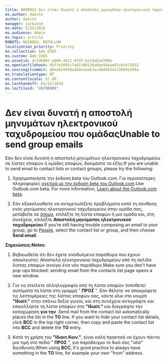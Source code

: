 ```yaml
---
title: 8000053 δεν είναι δυνατή η αποστολή μηνυμάτων ηλεκτρονικού ταχυδρομείου που ομάδας
ms.author: daeite
author: daeite
manager: jackiesm
ms.date: 5/23/2018
ms.audience: Admin
ms.topic: article
ROBOTS: NOINDEX, NOFOLLOW
localization_priority: Priority
ms.collection: Adm_O365
ms.custom: Adm_O365
ms.assetid: 4c1d6987-a004-4611-9f4f-b129ab14706b
ms.openlocfilehash: d5ffe2695c7a81380126e6ee58eae8fcbcb72832
ms.sourcegitcommit: d6ea5e9458a2b8ceaab3ac4bd483e1130b9a398a
ms.translationtype: MT
ms.contentlocale: el-GR
ms.lasthandoff: 01/15/2019
ms.locfileid: "28290909"
---
```

# <a name="unable-to-send-group-emails"></a><span data-ttu-id="460bb-102">Δεν είναι δυνατή η αποστολή μηνυμάτων ηλεκτρονικού ταχυδρομείου που ομάδας</span><span class="sxs-lookup"><span data-stu-id="460bb-102">Unable to send group emails</span></span>

<span data-ttu-id="460bb-103">Εάν δεν είναι δυνατή η αποστολή μηνυμάτων ηλεκτρονικού ταχυδρομείου σε λίστες επαφών ή ομάδες επαφών, δοκιμάστε τα εξής:</span><span class="sxs-lookup"><span data-stu-id="460bb-103">If you are unable to send email to contact lists or contact groups, please try the following:</span></span>
  
1. <span data-ttu-id="460bb-p101">Χρησιμοποιήστε την έκδοση beta του Outlook.com. Για περισσότερες πληροφορίες [σχετικά με την έκδοση beta του Outlook.com](https://support.office.com/article/e2261c7f-d413-4084-8f22-21282f42d8cf).</span><span class="sxs-lookup"><span data-stu-id="460bb-p101">Use Outlook.com beta. For more information, [Learn about the Outlook.com beta](https://support.office.com/article/e2261c7f-d413-4084-8f22-21282f42d8cf).</span></span>
    
2. <span data-ttu-id="460bb-106">Εάν εξακολουθείτε να αντιμετωπίζετε προβλήματα κατά τη σύνθεση ενός μηνύματος ηλεκτρονικού ταχυδρομείου στην ομάδα σας, μεταβείτε σε [άτομα](https://outlook.live.com/people/), επιλέξτε τη λίστα επαφών ή μια ομάδα και, στη συνέχεια, επιλέξτε **Αποστολή μηνύματος ηλεκτρονικού ταχυδρομείου**.</span><span class="sxs-lookup"><span data-stu-id="460bb-106">If you're still having trouble composing an email to your group, go to [People](https://outlook.live.com/people/), select the contact list or group, and then choose **Send email**.</span></span>
    
 <span data-ttu-id="460bb-107">**Σημειώσεις:**</span><span class="sxs-lookup"><span data-stu-id="460bb-107">**Notes:**</span></span>
  
1. <span data-ttu-id="460bb-108">Βεβαιωθείτε ότι δεν έχετε αναδυόμενα παράθυρα που έχουν αποκλειστεί: Αποστολή ηλεκτρονικού ταχυδρομείου από τη σελίδα λίστας επαφών ανοίγει ένα νέο παράθυρο.</span><span class="sxs-lookup"><span data-stu-id="460bb-108">Make sure you don't have pop-ups blocked: sending email from the contacts list page opens a new window.</span></span>
    
2. <span data-ttu-id="460bb-p102">Για να στείλετε αλληλογραφία από τη λίστα επαφών τοποθετεί αυτόματα τη λίστα στη γραμμή " **ΠΡΟΣ** ". Εάν θέλετε να αποκρύψετε τις λεπτομέρειες της λίστας επαφών σας, κάντε κλικ στο κουμπί **"Ιδιαίτ."** στην επάνω δεξιά γωνία, και στη συνέχεια αντιγράψτε και επικολλήστε τη λίστα επαφών στο **"Ιδιαίτ."** και διαγράψτε την καταχώρηση **για την** .</span><span class="sxs-lookup"><span data-stu-id="460bb-p102">Send mail from the contact list automatically places the list in the **TO** line. If you want to hide your contact list details, click **BCC** in the top right corner, then copy and paste the contact list into **BCC** and delete the **TO** entry.</span></span> 
    
3. <span data-ttu-id="460bb-111">Κατά τη χρήση του **"Ιδιαιτ.Κοιν."**, είναι καλή πρακτική να έχουν πάντα μια τιμή στο πεδίο " **ΠΡΟΣ** ", για παράδειγμα το δικό σας "από" διεύθυνση.</span><span class="sxs-lookup"><span data-stu-id="460bb-111">When using **BCC**, it's good practice to always have something in the **TO** line, for example your own "from" address.</span></span> 
    

